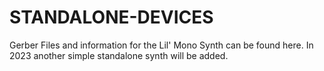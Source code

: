 # STANDALONE-DEVICES

Gerber Files and information for the Lil' Mono Synth can be found here. In 2023 another simple standalone synth will be added.
